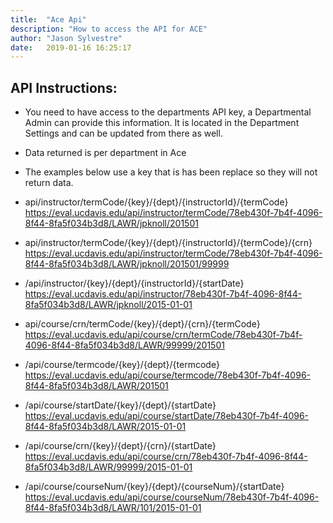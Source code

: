```yaml
---
title:  "Ace Api"
description: "How to access the API for ACE"
author: "Jason Sylvestre"
date:   2019-01-16 16:25:17
---
```


## API Instructions:

* You need to have access to the departments API key, a Departmental Admin can provide this information. It is located in the Department Settings and can be updated from there as well.
* Data returned is per department in Ace
* The examples below use a key that is has been replace so they will not return data.

* api/instructor/termCode/{key}/{dept}/{instructorId}/{termCode}
https://eval.ucdavis.edu/api/instructor/termCode/78eb430f-7b4f-4096-8f44-8fa5f034b3d8/LAWR/jpknoll/201501

* api/instructor/termCode/{key}/{dept}/{instructorId}/{termCode}/{crn}
https://eval.ucdavis.edu/api/instructor/termCode/78eb430f-7b4f-4096-8f44-8fa5f034b3d8/LAWR/jpknoll/201501/99999

* /api/instructor/{key}/{dept}/{instructorId}/{startDate}
https://eval.ucdavis.edu/api/instructor/78eb430f-7b4f-4096-8f44-8fa5f034b3d8/LAWR/jpknoll/2015-01-01

* api/course/crn/termCode/{key}/{dept}/{crn}/{termCode}
https://eval.ucdavis.edu/api/course/crn/termCode/78eb430f-7b4f-4096-8f44-8fa5f034b3d8/LAWR/99999/201501

* /api/course/termcode/{key}/{dept}/{termcode}
https://eval.ucdavis.edu/api/course/termcode/78eb430f-7b4f-4096-8f44-8fa5f034b3d8/LAWR/201501

* /api/course/startDate/{key}/{dept}/{startDate}
https://eval.ucdavis.edu/api/course/startDate/78eb430f-7b4f-4096-8f44-8fa5f034b3d8/LAWR/2015-01-01

* /api/course/crn/{key}/{dept}/{crn}/{startDate}
https://eval.ucdavis.edu/api/course/crn/78eb430f-7b4f-4096-8f44-8fa5f034b3d8/LAWR/99999/2015-01-01

* /api/course/courseNum/{key}/{dept}/{courseNum}/{startDate}
https://eval.ucdavis.edu/api/course/courseNum/78eb430f-7b4f-4096-8f44-8fa5f034b3d8/LAWR/101/2015-01-01

